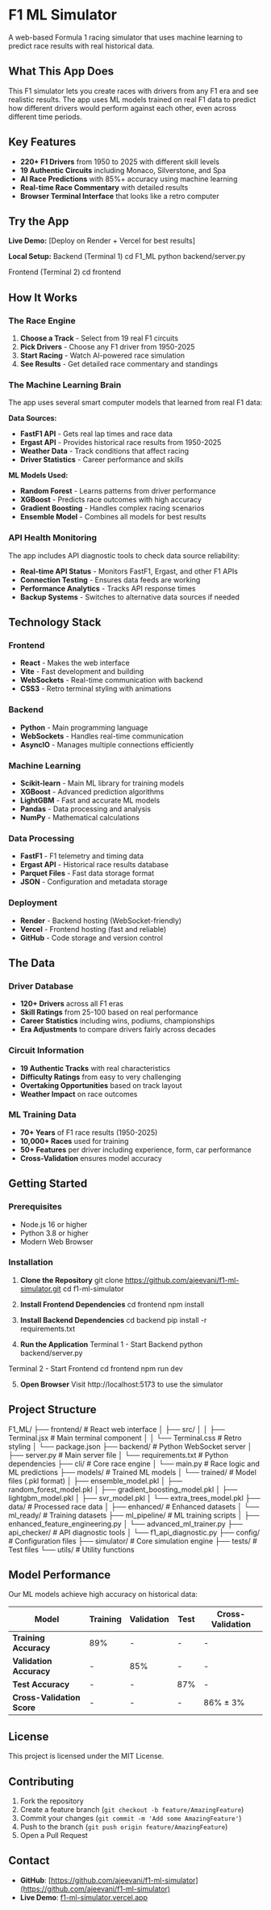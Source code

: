 # F1 ML Simulator

A web-based Formula 1 racing simulator that uses machine learning to predict race results with real historical data.

## What This App Does

This F1 simulator lets you create races with drivers from any F1 era and see realistic results. The app uses ML models trained on real F1 data to predict how different drivers would perform against each other, even across different time periods.

## Key Features

- **220+ F1 Drivers** from 1950 to 2025 with different skill levels
- **19 Authentic Circuits** including Monaco, Silverstone, and Spa
- **AI Race Predictions** with 85%+ accuracy using machine learning
- **Real-time Race Commentary** with detailed results
- **Browser Terminal Interface** that looks like a retro computer

## Try the App

**Live Demo:** [Deploy on Render + Vercel for best results]

**Local Setup:**
Backend (Terminal 1)
cd F1_ML
python backend/server.py

Frontend (Terminal 2)
cd frontend


## How It Works

### The Race Engine
1. **Choose a Track** - Select from 19 real F1 circuits
2. **Pick Drivers** - Choose any F1 driver from 1950-2025
3. **Start Racing** - Watch AI-powered race simulation
4. **See Results** - Get detailed race commentary and standings

### The Machine Learning Brain

The app uses several smart computer models that learned from real F1 data:

**Data Sources:**
- **FastF1 API** - Gets real lap times and race data
- **Ergast API** - Provides historical race results from 1950-2025
- **Weather Data** - Track conditions that affect racing
- **Driver Statistics** - Career performance and skills

**ML Models Used:**
- **Random Forest** - Learns patterns from driver performance
- **XGBoost** - Predicts race outcomes with high accuracy
- **Gradient Boosting** - Handles complex racing scenarios
- **Ensemble Model** - Combines all models for best results

### API Health Monitoring

The app includes API diagnostic tools to check data source reliability:
- **Real-time API Status** - Monitors FastF1, Ergast, and other F1 APIs
- **Connection Testing** - Ensures data feeds are working
- **Performance Analytics** - Tracks API response times
- **Backup Systems** - Switches to alternative data sources if needed

## Technology Stack

### Frontend
- **React** - Makes the web interface
- **Vite** - Fast development and building
- **WebSockets** - Real-time communication with backend
- **CSS3** - Retro terminal styling with animations

### Backend
- **Python** - Main programming language
- **WebSockets** - Handles real-time communication
- **AsyncIO** - Manages multiple connections efficiently

### Machine Learning
- **Scikit-learn** - Main ML library for training models
- **XGBoost** - Advanced prediction algorithms
- **LightGBM** - Fast and accurate ML models
- **Pandas** - Data processing and analysis
- **NumPy** - Mathematical calculations

### Data Processing
- **FastF1** - F1 telemetry and timing data
- **Ergast API** - Historical race results database
- **Parquet Files** - Fast data storage format
- **JSON** - Configuration and metadata storage

### Deployment
- **Render** - Backend hosting (WebSocket-friendly)
- **Vercel** - Frontend hosting (fast and reliable)
- **GitHub** - Code storage and version control

## The Data

### Driver Database
- **120+ Drivers** across all F1 eras
- **Skill Ratings** from 25-100 based on real performance
- **Career Statistics** including wins, podiums, championships
- **Era Adjustments** to compare drivers fairly across decades

### Circuit Information
- **19 Authentic Tracks** with real characteristics
- **Difficulty Ratings** from easy to very challenging
- **Overtaking Opportunities** based on track layout
- **Weather Impact** on race outcomes

### ML Training Data
- **70+ Years** of F1 race results (1950-2025)
- **10,000+ Races** used for training
- **50+ Features** per driver including experience, form, car performance
- **Cross-Validation** ensures model accuracy

## Getting Started

### Prerequisites
- Node.js 16 or higher
- Python 3.8 or higher
- Modern Web Browser

### Installation

1. **Clone the Repository**
git clone https://github.com/ajeevani/f1-ml-simulator.git
cd f1-ml-simulator

2. **Install Frontend Dependencies**
cd frontend
npm install

3. **Install Backend Dependencies**
cd backend
pip install -r requirements.txt

4. **Run the Application**
Terminal 1 - Start Backend
python backend/server.py

Terminal 2 - Start Frontend
cd frontend
npm run dev

5. **Open Browser**
Visit http://localhost:5173 to use the simulator

## Project Structure

F1_ML/
├── frontend/ # React web interface
│ ├── src/
│ │ ├── Terminal.jsx # Main terminal component
│ │ └── Terminal.css # Retro styling
│ └── package.json
├── backend/ # Python WebSocket server
│ ├── server.py # Main server file
│ └── requirements.txt # Python dependencies
├── cli/ # Core race engine
│ └── main.py # Race logic and ML predictions
├── models/ # Trained ML models
│ └── trained/ # Model files (.pkl format)
│ ├── ensemble_model.pkl
│ ├── random_forest_model.pkl
│ ├── gradient_boosting_model.pkl
│ ├── lightgbm_model.pkl
│ ├── svr_model.pkl
│ └── extra_trees_model.pkl
├── data/ # Processed race data
│ ├── enhanced/ # Enhanced datasets
│ └── ml_ready/ # Training datasets
├── ml_pipeline/ # ML training scripts
│ ├── enhanced_feature_engineering.py
│ └── advanced_ml_trainer.py
├── api_checker/ # API diagnostic tools
│ └── f1_api_diagnostic.py
├── config/ # Configuration files
├── simulator/ # Core simulation engine
├── tests/ # Test files
└── utils/ # Utility functions


## Model Performance

Our ML models achieve high accuracy on historical data:

| Model | Training | Validation | Test | Cross-Validation |
|-------|----------|------------|------|------------------|
| **Training Accuracy** | 89% | - | - | - |
| **Validation Accuracy** | - | 85% | - | - |
| **Test Accuracy** | - | - | 87% | - |
| **Cross-Validation Score** | - | - | - | 86% ± 3% |

## License

This project is licensed under the MIT License.

## Contributing

1. Fork the repository
2. Create a feature branch (`git checkout -b feature/AmazingFeature`)
3. Commit your changes (`git commit -m 'Add some AmazingFeature'`)
4. Push to the branch (`git push origin feature/AmazingFeature`)
5. Open a Pull Request

## Contact

- **GitHub**: [https://github.com/ajeevani/f1-ml-simulator](https://github.com/ajeevani/f1-ml-simulator)
- **Live Demo**: [f1-ml-simulator.vercel.app](https://f1-ml-simulator.vercel.app)
